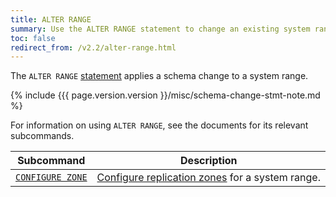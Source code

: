 ```yaml
---
title: ALTER RANGE
summary: Use the ALTER RANGE statement to change an existing system range.
toc: false
redirect_from: /v2.2/alter-range.html
---
```


The `ALTER RANGE` [statement](sql-statements.html) applies a schema change to a system range.

{% include {{{ page.version.version }}/misc/schema-change-stmt-note.md %}

For information on using `ALTER RANGE`, see the documents for its relevant subcommands.

Subcommand | Description
-----------|------------
[`CONFIGURE ZONE`](configure-zone.html) | [Configure replication zones](configure-replication-zones.html) for a system range.
